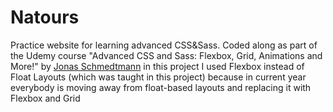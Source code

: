 # Natours

Practice website for learning advanced CSS&Sass. Coded along as part of the Udemy course "Advanced CSS and Sass: Flexbox, Grid, Animations and More!" by [Jonas Schmedtmann](https://codingheroes.io/)
in this project I used Flexbox instead of Float Layouts (which was taught in this project) because in current year everybody is moving away from float-based layouts and replacing it with Flexbox and Grid
